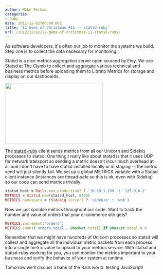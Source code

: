 ```yaml
---
author: Mike Perham
categories:
- Ruby
date: 2012-12-02T00:00:00Z
title: '12 Gems of Christmas #11 -- statsd-ruby'
url: /2012/12/02/12-gems-of-christmas-11-statsd-ruby/
---
```


As software developers, it's often our job to monitor the systems we build. Step one is to collect the data necessary for monitoring.

Statsd is a nice metrics aggregation server open sourced by Etsy. We use Statsd at [The Clymb][1] to collect and aggregate various technical and business metrics before uploading them to Librato Metrics for storage and display on our dashboards.

<img alt="" src="http://sidekiq.org/examples/librato.png" title="metrics" class="alignleft" width="320" height="200" />

The [statsd-ruby][2] client sends metrics from all our Unicorn and Sidekiq processes to statsd. One thing I really like about statsd is that it uses UDP for network transport so sending a metric doesn't incur much overhead at all and I don't have to have statsd installed locally or in staging -- the metric send will just silently fail. We set up a global METRICS variable with a Statsd client instance (instances are thread-safe so this is ok, even with Sidekiq) so our code can send metrics trivially:

```ruby
statsd_host = Rails.env.production? ? '10.10.1.100' : '127.0.0.1'
METRICS = Statsd.new(statsd_host, 8125)
METRICS.namespace = (Sidekiq.server? ? 'sidekiq' : 'web')
```

Now we just sprinkle metrics throughout our code. Want to track the number and value of orders that your e-commerce site gets?

```ruby
METRICS.increment('orders')
METRICS.count('orders.total', @basket.total) if @basket.total > 0
```

Remember that we might have hundreds of Unicorn processes so statsd will collect and aggregate all the individual metric packets from each process into a single metric value to upload to your metrics service. With statsd and statsd-ruby working for you, you can monitor the metrics important to your business and verify the behavior of your system at runtime.

Tomorrow we'll discuss a bane of the Rails world: testing JavaScript!

 [1]: http://www.theclymb.com/invite-from/mperham
 [2]: https://github.com/reinh/statsd "statsd-ruby"
